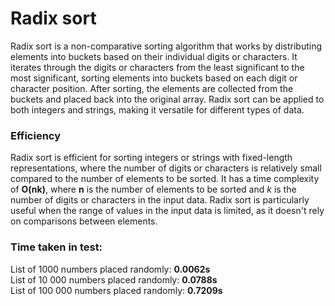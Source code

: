 # Radix sort
Radix sort is a non-comparative sorting algorithm that works by distributing elements into buckets based on their individual digits or characters. It iterates through the digits or characters from the least significant to the most significant, sorting elements into buckets based on each digit or character position. After sorting, the elements are collected from the buckets and placed back into the original array. Radix sort can be applied to both integers and strings, making it versatile for different types of data.

### Efficiency
Radix sort is efficient for sorting integers or strings with fixed-length representations, where the number of digits or characters is relatively small compared to the number of elements to be sorted. It has a time complexity of **O(nk)**, where **n** is the number of elements to be sorted and 
*k* is the number of digits or characters in the input data. Radix sort is particularly useful when the range of values in the input data is limited, as it doesn't rely on comparisons between elements.

### Time taken in test:
List of 1000 numbers placed randomly: **0.0062s**  
List of 10 000 numbers placed randomly: **0.0788s**  
List of 100 000 numbers placed randomly: **0.7209s**  



